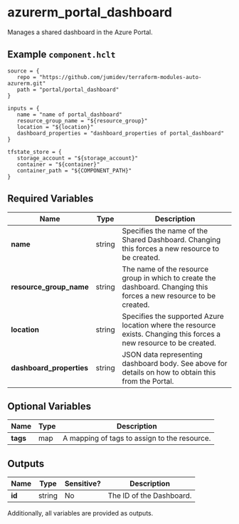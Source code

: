 # azurerm_portal_dashboard

Manages a shared dashboard in the Azure Portal.

## Example `component.hclt`

```hcl
source = {
   repo = "https://github.com/jumidev/terraform-modules-auto-azurerm.git"   
   path = "portal/portal_dashboard"   
}

inputs = {
   name = "name of portal_dashboard"   
   resource_group_name = "${resource_group}"   
   location = "${location}"   
   dashboard_properties = "dashboard_properties of portal_dashboard"   
}

tfstate_store = {
   storage_account = "${storage_account}"   
   container = "${container}"   
   container_path = "${COMPONENT_PATH}"   
}

```

## Required Variables

| Name | Type |  Description |
| ---- | --------- |  ----------- |
| **name** | string |  Specifies the name of the Shared Dashboard. Changing this forces a new resource to be created. | 
| **resource_group_name** | string |  The name of the resource group in which to create the dashboard. Changing this forces a new resource to be created. | 
| **location** | string |  Specifies the supported Azure location where the resource exists. Changing this forces a new resource to be created. | 
| **dashboard_properties** | string |  JSON data representing dashboard body. See above for details on how to obtain this from the Portal. | 

## Optional Variables

| Name | Type |  Description |
| ---- | --------- |  ----------- |
| **tags** | map |  A mapping of tags to assign to the resource. | 



## Outputs

| Name | Type | Sensitive? | Description |
| ---- | ---- | --------- | --------- |
| **id** | string | No  | The ID of the Dashboard. | 

Additionally, all variables are provided as outputs.
